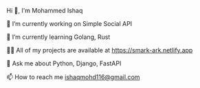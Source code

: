 Hi 👋, I'm Mohammed Ishaq


🔭 I’m currently working on Simple Social API

🌱 I’m currently learning Golang, Rust

👨‍💻 All of my projects are available at https://smark-ark.netlify.app

💬 Ask me about Python, Django, FastAPI

📫 How to reach me ishaqmohd116@gmail.com
